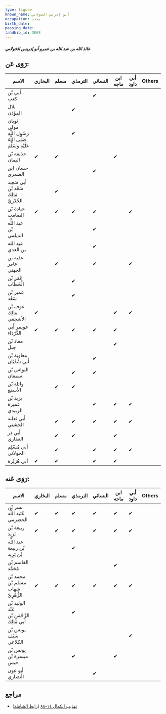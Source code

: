 ```yaml
---
type: figure
known_name: أبو إدريس الخولاني
occupation: محدث
birth_date:
passing_date:
tahdhib_id: 3068
---
```

##### عائذ الله بن عبد الله بن عمرو أبو إدريس الخولاني

## رَوَى عَن:
| الاسم                                                      | البخاري | مسلم | الترمذي | النسائي | ابن ماجه | أبي داود | Others |
| ---------------------------------------------------------- | ------- | ---- | ------- | ------- | -------- | -------- | ------ |
| أبي بْن كعب                                                |         |      |         | ✔       |          |          |        |
| بلال المؤذن                                                |         |      | ✔       |         |          |          |        |
| ثوبان مولى رَسُول اللَّهِ صَلَّى اللَّهُ عَلَيْهِ وسَلَّمَ |         |      | ✔       |         |          |          |        |
| حذيفة بْن اليمان                                           | ✔       | ✔    |         |         | ✔        |          |        |
| حسان ابن الضمري                                            |         |      |         | ✔       |          |          |        |
| أبي سَعِيد سَعْد بْن مَالِك الخُدْرِيّ                     |         | ✔    |         |         |          |          |        |
| عبادة بْن الصامت                                           | ✔       | ✔    | ✔       | ✔       |          | ✔        |        |
| عبد اللَّه بْن الديلمي                                     |         |      |         | ✔       |          |          |        |
| عبد الله بن العدي                                          |         |      |         | ✔       |          |          |        |
| عقبة بن عامر الجهني                                        |         | ✔    |         | ✔       |          | ✔        |        |
| عُمَر بْن الْخَطَّاب                                       |         |      | ✔       |         |          |          |        |
| عمير بْن سَعْد                                             |         |      | ✔       |         |          |          |        |
| عوف بْن مَالِك الأشجعي                                     | ✔       |      |         |         | ✔        | ✔        |        |
| عويمر أَبي الدَّرْدَاء                                     | ✔       | ✔    | ✔       | ✔       | ✔        |          |        |
| معاذ بْن جبل                                               |         |      |         |         | ✔        |          |        |
| معاوية بْن أَبي سُفْيَان                                   |         |      |         | ✔       |          |          |        |
| النواس بْن سمعان                                           |         |      | ✔       | ✔       |          |          |        |
| واثلة بْن الأسقع                                           |         | ✔    | ✔       |         |          |          |        |
| يزيد بْن عميرة الزبيدي                                     |         |      |         | ✔       | ✔        | ✔        |        |
| أبي ثعلبة الخشني                                           |         | ✔    | ✔       | ✔       | ✔        | ✔        |        |
| أبي ذر الغفاري                                             |         | ✔    | ✔       |         | ✔        |          |        |
| أبي مُسْلِم الخولاني                                       |         | ✔    |         | ✔       | ✔        | ✔        |        |
| أبي هُرَيْرة                                               | ✔       | ✔    |         | ✔       | ✔        |          |        |
## رَوَى عَنه:
| الاسم                                        | البخاري | مسلم | الترمذي | النسائي | ابن ماجه | أبي داود | Others |
| -------------------------------------------- | ------- | ---- | ------- | ------- | -------- | -------- | ------ |
| بسر بْن عُبَيد اللَّه الحضرمي                | ✔       | ✔    | ✔       | ✔       | ✔        | ✔        |        |
| ربيعة بْن يَزِيد                             | ✔       | ✔    | ✔       | ✔       | ✔        | ✔        |        |
| عبد اللَّه بْن ربيعة بْن يَزِيد              |         |      | ✔       |         |          |          |        |
| القاسم بْن مُحَمَّد                          |         |      |         |         | ✔        |          |        |
| محمد بْن مسلم بْن شهاب الزُّهْرِيّ           | ✔       | ✔    | ✔       | ✔       | ✔        | ✔        |        |
| الوليد بْن عَبْد الرَّحْمَنِ بْن أَبي مَالِك |         |      | ✔       |         |          |          |        |
| يونس بْن سَيْف الكلاعي                       |         |      |         |         |          | ✔        |        |
| يونس بْن ميسرة بْن حبس                       |         |      | ✔       |         | ✔        |          |        |
| أبو عون اأنصاري                              |         |      |         | ✔       |          |          |        |
## مراجع
- [تهذيب الكمال ١٤-٨٨](obsidian://open?vault=Tahdhib-al-Kamal&file=Figures/٣٠٦٨-عائذ%20الله%20بن%20عبد%20الله%20بن%20عمرو%20أبو%20إدريس%20الخولاني) ([رابط الشاملة](https://shamela.ws/book/3722/7016))